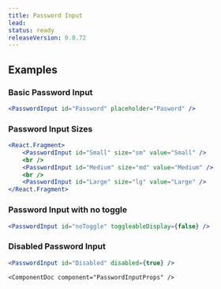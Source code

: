 ```yaml
---
title: Password Input
lead: 
status: ready
releaseVersion: 0.0.72
---
```


## Examples

### Basic Password Input

```.jsx
<PasswordInput id="Password" placeholder="Pasword" />
```

### Password Input Sizes

```.jsx
<React.Fragment>
    <PasswordInput id="Small" size="sm" value="Small" />
    <br />
    <PasswordInput id="Medium" size="md" value="Medium" />
    <br />
    <PasswordInput id="Large" size="lg" value="Large" />
</React.Fragment>
```

### Password Input with no toggle

```.jsx
<PasswordInput id="noToggle" toggleableDisplay={false} />
```

### Disabled Password Input

```.jsx
<PasswordInput id="Disabled" disabled={true} />
```

```!jsx
<ComponentDoc component="PasswordInputProps" />
```
